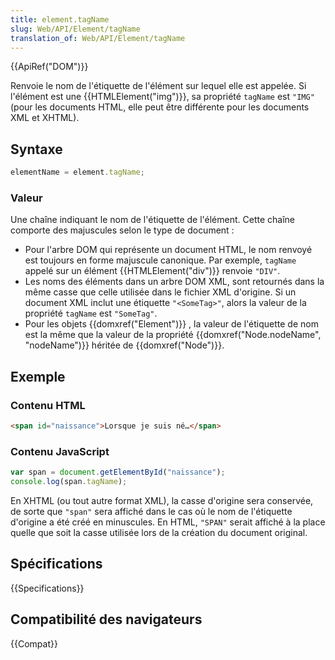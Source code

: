 ```yaml
---
title: element.tagName
slug: Web/API/Element/tagName
translation_of: Web/API/Element/tagName
---
```


{{ApiRef("DOM")}}

Renvoie le nom de l'étiquette de l'élément sur lequel elle est appelée. Si l'élément est une {{HTMLElement("img")}}, sa propriété `tagName` est `"IMG"` (pour les documents HTML, elle peut être différente pour les documents XML et XHTML).

## Syntaxe

```js
elementName = element.tagName;
```

### Valeur

Une chaîne indiquant le nom de l'étiquette de l'élément. Cette chaîne comporte des majuscules selon le type de document :

- Pour l'arbre DOM qui représente un document HTML, le nom renvoyé est toujours en forme majuscule canonique. Par exemple, `tagName` appelé sur un élément {{HTMLElement("div")}} renvoie `"DIV"`.
- Les noms des éléments dans un arbre DOM XML, sont retournés dans la même casse que celle utilisée dans le fichier XML d'origine. Si un document XML inclut une étiquette `"<SomeTag>"`, alors la valeur de la propriété `tagName` est `"SomeTag"`.
- Pour les objets {{domxref("Element")}} , la valeur de l'étiquette de nom est la même que la valeur de la propriété {{domxref("Node.nodeName", "nodeName")}} héritée de {{domxref("Node")}}.

## Exemple

### Contenu HTML

```html
<span id="naissance">Lorsque je suis né…</span>
```

### Contenu JavaScript

```js
var span = document.getElementById("naissance");
console.log(span.tagName);
```

En XHTML (ou tout autre format XML), la casse d'origine sera conservée, de sorte que `"span"` sera affiché dans le cas où le nom de l'étiquette d'origine a été créé en minuscules. En HTML, `"SPAN"` serait affiché à la place quelle que soit la casse utilisée lors de la création du document original.

## Spécifications

{{Specifications}}

## Compatibilité des navigateurs

{{Compat}}
